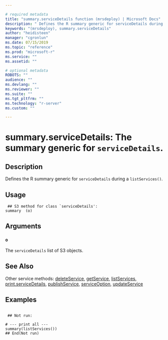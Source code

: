 ```yaml
--- 

# required metadata 
title: "summary.serviceDetails function (mrsdeploy) | Microsoft Docs" 
description: " Defines the R summary generic for serviceDetails during a  listServices(). " 
keywords: "(mrsdeploy), summary.serviceDetails" 
author: "heidisteen" 
manager: "cgronlun" 
ms.date: 07/15/2019
ms.topic: "reference" 
ms.prod: "microsoft-r" 
ms.service: "" 
ms.assetid: "" 

# optional metadata 
ROBOTS: "" 
audience: "" 
ms.devlang: "" 
ms.reviewer: "" 
ms.suite: "" 
ms.tgt_pltfrm: "" 
ms.technology: "r-server" 
ms.custom: "" 

--- 
```





 # summary.serviceDetails: The summary generic for `serviceDetails`. 
 ## Description

Defines the R summary generic for `serviceDetails` during a 
`listServices()`.


 ## Usage

```   
 ## S3 method for class `serviceDetails':
summary  (o)

```

 ## Arguments



 ### `o`
 The `serviceDetails` list of S3 objects. 



 ## See Also

Other service methods: [deleteService](deleteService.md),
[getService](getService.md), [listServices](listServices.md),
[print.serviceDetails](print.serviceDetails.md),
[publishService](publishService.md),
[serviceOption](serviceOption.md), [updateService](updateService.md)

 ## Examples

 ```

  ## Not run:

# --- print all ---
summary(listServices())
 ## End(Not run) 
```

